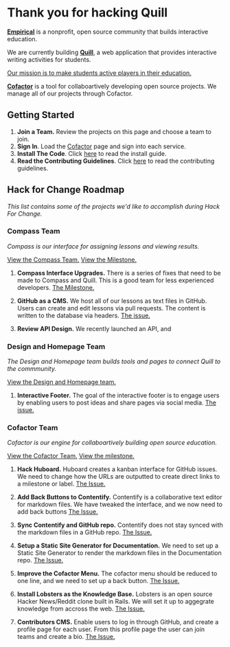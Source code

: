 # Thank you for hacking Quill

[**Empirical**](http://empirical.org) is a nonprofit, open source community that builds interactive education. 

We are currently building [**Quill**](http://quill.org), a web application that provides interactive writing activities for students.

[Our mission is to make students active players in their education.](http://www.quill.org/mission)

[**Cofactor**](http://empirical.org/cofactor) is a tool for collaboartively developing open source projects. We manage all of our projects through Cofactor. 


## Getting Started

1. **Join a Team.** Review the projects on this page and choose a team to join. 
2. **Sign In**. Load the [Cofactor](http://www.empirical.org/cofactor/) page and sign into each service. 
3. **Install The Code**. Click [here](https://github.com/empirical-org/Compass#building) to read the install guide. 
4. **Read the Contributing Guidelines**. Click [here](https://github.com/empirical-org/Compass/blob/master/CONTRIBUTING.md) to read the contributing guidelines. 

## Hack for Change Roadmap
*This list contains some of the projects we'd like to accomplish during Hack For Change.* 

### Compass Team
*Compass is our interface for assigning lessons and viewing results.*

[View the Compass Team.](http://www.empirical.org/cofactor/teams/compass) 
[View the Milestone.](https://github.com/empirical-org/Compass/issues?milestone=12&page=1&state=open)

1. **Compass Interface Upgrades.** There is a series of fixes that need to be made to Compass and Quill. This is a good team for less experienced developers. [The Milestone.](https://github.com/empirical-org/Compass/issues?milestone=12&page=1&state=open)

2. **GitHub as a CMS.** We host all of our lessons as text files in GitHub. Users can create and edit lessons via pull requests. The content is written to the database via headers. [The issue.](https://github.com/empirical-org/Compass/issues/230)

3. **Review API Design.** We recently launched an API, and 


### Design and Homepage Team
*The Design and Homepage team builds tools and pages to connect Quill to the commmunity.*

[View the Design and Homepage team.](http://www.empirical.org/cofactor/teams/design-homepage) 

1. **Interactive Footer.** The goal of the interactive footer is to engage users by enabling users to post ideas and share pages via social media. [The issue.](https://github.com/empirical-org/Compass/issues/227)


### Cofactor Team
*Cofactor is our engine for collaboartively building open source education.*

[View the Cofactor Team.](http://www.empirical.org/cofactor/teams/Cofactor)
[View the milestone.](https://github.com/empirical-org/CoFactor/issues?milestone=1&state=open)

1. **Hack Huboard.** Huboard creates a kanban interface for GitHub issues. We need to change how the URLs are outputted to create direct links to a milestone or label. [The Issue.](https://github.com/empirical-org/CoFactor/issues/22)

2. **Add Back Buttons to Contentify.** Contentify is a collaborative text editor for markdown files. We have tweaked the interface, and we now need to add back buttons [The Issue.](https://github.com/empirical-org/CoFactor/issues/19)

3. **Sync Contentify and GitHub repo.** Contentify does not stay synced with the markdown files in a GitHub repo. [The Issue.](https://github.com/empirical-org/CoFactor/issues/23)

3. **Setup a Static Site Generator for Documentation.** We need to set up a Static Site Generator to render the markdown files in the Documentation repo. [The Issue.](https://github.com/empirical-org/CoFactor/issues/24)

4. **Improve the Cofactor Menu.** The cofactor menu should be reduced to one line, and we need to set up a back button. [The Issue.](https://github.com/empirical-org/CoFactor/issues/17) 

5. **Install Lobsters as the Knowledge Base.** Lobsters is an open source Hacker News/Reddit clone built in Rails. We will set it up to aggegrate knowledge from accross the web. [The Issue.](https://github.com/empirical-org/CoFactor/issues/18)

6. **Contributors CMS.** Enable users to log in through GitHub, and create a profile page for each user. From this profile page the user can join teams and create a bio. [The Issue.](https://github.com/empirical-org/CoFactor/issues/25) 
